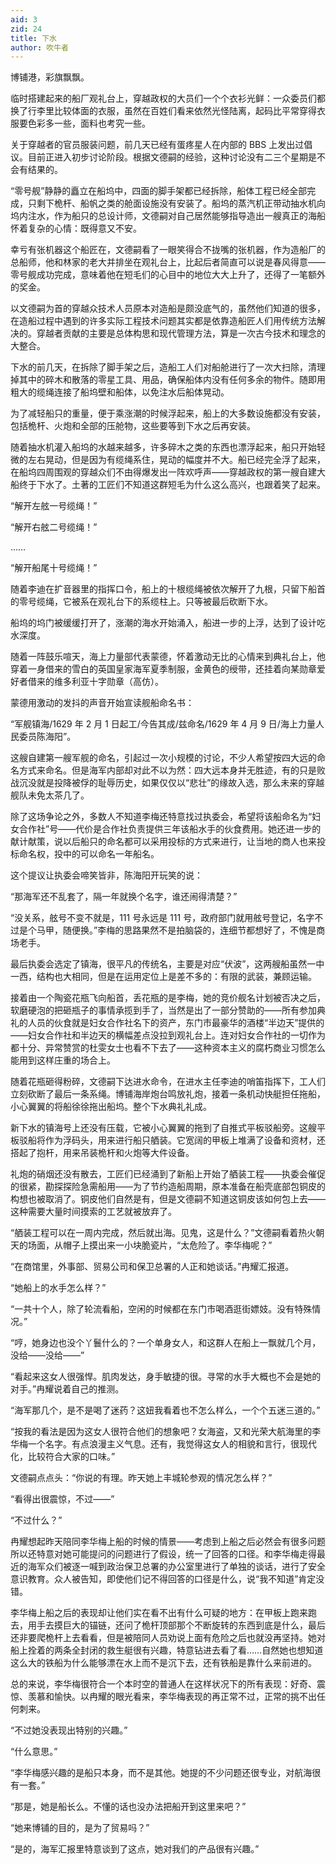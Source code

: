 ```yaml
---
aid: 3
zid: 24
title: 下水
author: 吹牛者
---
```


博铺港，彩旗飘飘。

临时搭建起来的船厂观礼台上，穿越政权的大员们一个个衣衫光鲜：一众委员们都换了行李里比较体面的衣服，虽然在百姓们看来依然光怪陆离，起码比平常穿得衣服要色彩多一些，面料也考究一些。

关于穿越者的官员服装问题，前几天已经有蛋疼星人在内部的 BBS 上发出过倡议。目前正进入初步讨论阶段。根据文德嗣的经验，这种讨论没有二三个星期是不会有结果的。

“零号舰”静静的矗立在船坞中，四面的脚手架都已经拆除，船体工程已经全部完成，只剩下桅杆、船帆之类的舱面设施没有安装了。船坞的蒸汽机正带动抽水机向坞内注水，作为船只的总设计师，文德嗣对自己居然能够指导造出一艘真正的海船怀着复杂的心情：既得意又不安。

幸亏有张机器这个船匠在，文德嗣看了一眼笑得合不拢嘴的张机器，作为造船厂的总船师，他和林家的老大并排坐在观礼台上，比起后者简直可以说是春风得意——零号舰成功完成，意味着他在短毛们的心目中的地位大大上升了，还得了一笔额外的奖金。

以文德嗣为首的穿越众技术人员原本对造船是颇没底气的，虽然他们知道的很多，在造船过程中遇到的许多实际工程技术问题其实都是依靠造船匠人们用传统方法解决的。穿越者贡献的主要是总体构思和现代管理方法，算是一次古今技术和理念的大整合。

下水的前几天，在拆除了脚手架之后，造船工人们对船舱进行了一次大扫除，清理掉其中的碎木和散落的零星工具、用品，确保船体内没有任何多余的物件。随即用粗大的缆绳连接了船坞壁和船体，以免注水后船体晃动。

为了减轻船只的重量，便于乘涨潮的时候浮起来，船上的大多数设施都没有安装，包括桅杆、火炮和全部的压舱物，这些要等到下水之后再安装。

随着抽水机灌入船坞的水越来越多，许多碎木之类的东西也漂浮起来，船只开始轻微的左右晃动，但是因为有缆绳系住，晃动的幅度并不大。船已经完全浮了起来，在船坞四周围观的穿越众们不由得爆发出一阵欢呼声——穿越政权的第一艘自建大船终于下水了。土著的工匠们不知道这群短毛为什么这么高兴，也跟着笑了起来。

“解开左舷一号缆绳！”

“解开右舷二号缆绳！”

……

“解开船尾十号缆绳！”

随着李迪在扩音器里的指挥口令，船上的十根缆绳被依次解开了九根，只留下船首的零号缆绳，它被系在观礼台下的系缆柱上。只等被最后砍断下水。

船坞的坞门被缓缓打开了，涨潮的海水开始涌入，船进一步的上浮，达到了设计吃水深度。

随着一阵鼓乐喧天，海上力量部代表蒙德，怀着激动无比的心情来到典礼台上，他穿着一身借来的雪白的英国皇家海军夏季制服，金黄色的绶带，还挂着向某勋章爱好者借来的维多利亚十字勋章（高仿）。

蒙德用激动的发抖的声音开始宣读舰船命名书：

“军舰镇海/1629 年 2 月 1 日起工/今告其成/兹命名/1629 年 4 月 9 日/海上力量人民委员陈海阳”。

这艘自建第一艘军舰的命名，引起过一次小规模的讨论，不少人希望按四大远的命名方式来命名。但是海军内部却对此不以为然：四大远本身并无胜迹，有的只是败战沉没就是投降被俘的耻辱历史，如果仅仅以“悲壮”的缘故入选，那么未来的穿越舰队未免太茶几了。

除了这场争论之外，多数人不知道李梅还特意找过执委会，希望将该船命名为“妇女合作社”号——代价是合作社负责提供三年该船水手的伙食费用。她还进一步的献计献策，说以后船只的命名都可以采用投标的方式来进行，让当地的商人也来投标命名权，投中的可以命名一年船名。

这个提议让执委会啼笑皆非，陈海阳开玩笑的说：

“那海军还不乱套了，隔一年就换个名字，谁还闹得清楚？”

“没关系，舷号不变不就是，111 号永远是 111 号，政府部门就用舷号登记，名字不过是个马甲，随便换。”李梅的思路果然不是拍脑袋的，连细节都想好了，不愧是商场老手。

最后执委会选定了镇海，很平凡的传统名，主要是对应“伏波”，这两艘船虽然一中一西，结构也大相同，但是在运用定位上是差不多的：有限的武装，兼顾运输。

接着由一个陶瓷花瓶飞向船首，丢花瓶的是李梅，她的竞价舰名计划被否决之后，软磨硬泡的把砸瓶子的事情承揽到手了，当然是出了一部分赞助的——所有参加典礼的人员的伙食就是妇女合作社名下的资产，东门市最豪华的酒楼“半边天”提供的——妇女合作社和半边天的横幅差点没拉到观礼台上。连对妇女合作社的一切作为都十分、异常赞赏的杜雯女士也看不下去了——这种资本主义的腐朽商业习惯怎么能用到这样庄重的场合上。

随着花瓶砸得粉碎，文德嗣下达进水命令，在进水主任李迪的哨笛指挥下，工人们立刻砍断了最后一条系绳。博铺海岸炮台鸣放礼炮，接着一条机动快艇担任拖船，小心翼翼的将船徐徐拖出船坞。整个下水典礼礼成。

新下水的镇海号上还没有压载，它被小心翼翼的拖到了自推式平板驳船旁。这艘平板驳船将作为浮码头，用来进行船只舾装。它宽阔的甲板上堆满了设备和资材，还搭起了抱杆，用来吊装桅杆和火炮等大件设备。

礼炮的硝烟还没有散去，工匠们已经涌到了新船上开始了舾装工程——执委会催促的很紧，勘探探险急需船用——为了节约造船周期，原本准备在船壳底部包铜皮的构想也被取消了。铜皮他们自然是有，但是文德嗣不知道这铜皮该如何包上去——这种需要大量时间摸索的工艺就被放弃了。

“舾装工程可以在一周内完成，然后就出海。见鬼，这是什么？”文德嗣看着热火朝天的场面，从帽子上摸出来一小块脆瓷片，“太危险了。李华梅呢？”

“在商馆里，外事部、贸易公司和保卫总署的人正和她谈话。”冉耀汇报道。

“她船上的水手怎么样？”

“一共十个人，除了轮流看船，空闲的时候都在东门市喝酒逛街嫖妓。没有特殊情况。”

“哼，她身边也没个丫鬟什么的？一个单身女人，和这群人在船上一飘就几个月，没给——没给——”

“看起来这女人很强悍。肌肉发达，身手敏捷的很。寻常的水手大概也不会是她的对手。”冉耀说着自己的推测。

“海军那几个，是不是喝了迷药？这妞我看着也不怎么样么，一个个五迷三道的。”

“按我的看法是因为这女人很符合他们的想象吧？女海盗，又和光荣大航海里的李华梅一个名字。有点浪漫主义气息。还有，我觉得这女人的相貌和言行，很现代化，比较符合大家的口味。”

文德嗣点点头：“你说的有理。昨天她上丰城轮参观的情况怎么样？”

“看得出很震惊，不过——”

“不过什么？”

冉耀想起昨天陪同李华梅上船的时候的情景——考虑到上船之后必然会有很多问题所以还特意对她可能提问的问题进行了假设，统一了回答的口径。和李华梅走得最近的海军众们被逐一喊到政治保卫总署的办公室里进行了单独的谈话，进行了安全意识教育。众人被告知，即使他们记不得回答的口径是什么，说“我不知道”肯定没错。

李华梅上船之后的表现却让他们实在看不出有什么可疑的地方：在甲板上跑来跑去，用手去摸巨大的锚链，还问了桅杆顶部那个不断旋转的东西到底是什么，最后还非要爬桅杆上去看看，但是被陪同人员劝说上面有危险之后也就没再坚持。她对船上拴着的两条全封闭的救生艇很有兴趣，特意钻进去看了看……自然她也想知道这么大的铁船为什么能够漂在水上而不是沉下去，还有铁船是靠什么来前进的。

总的来说，李华梅很符合一个本时空的普通人在这样状况下的所有表现：好奇、震惊、羡慕和愉快。以冉耀的眼光看来，李华梅表现的再正常不过，正常的挑不出任何刺来。

“不过她没表现出特别的兴趣。”

“什么意思。”

“李华梅感兴趣的是船只本身，而不是其他。她提的不少问题还很专业，对航海很有一套。”

“那是，她是船长么。不懂的话也没办法把船开到这里来吧？”

“她来博铺的目的，是为了贸易吗？”

“是的，海军汇报里特意谈到了这点，她对我们的产品很有兴趣。”
